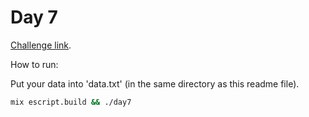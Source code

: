 # Day 7

[Challenge link](https://adventofcode.com/2015/day/7).

How to run:

Put your data into 'data.txt' (in the same directory as this readme file).

```sh
mix escript.build && ./day7
```
